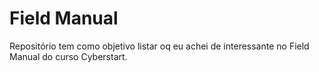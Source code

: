 # Field Manual
Repositório tem como objetivo listar oq eu achei de interessante no Field Manual do curso Cyberstart.

